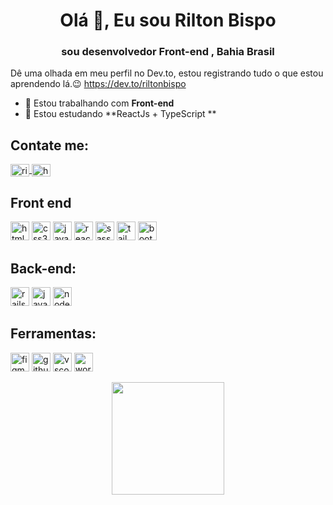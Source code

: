 
<h1 align="center">Olá 👋, Eu sou Rilton Bispo</h1>
<h3 align="center">sou desenvolvedor Front-end , Bahia Brasil</h3>

Dê uma olhada em meu perfil no Dev.to, estou registrando tudo o que estou aprendendo lá.😉
https://dev.to/riltonbispo

- 🔭 Estou trabalhando com **Front-end**
- 🔎 Estou estudando **ReactJs + TypeScript **

<h2 align="left">Contate me:</h2>
<p align="left">
  <a href="https://www.linkedin.com/in/rilton-bispo-460069198/" target="blank">
    <img align="center" src="https://raw.githubusercontent.com/rahuldkjain/github-profile-readme-generator/master/src/images/icons/Social/linked-in-alt.svg" 
      alt="riltonbispo"  height="20" width="30" />
  </a>
 
  <a href="https://www.instagram.com/yxngbigu/" target="blank">
    <img align="center" src="https://raw.githubusercontent.com/rahuldkjain/github-profile-readme-generator/master/src/images/icons/Social/instagram.svg" 
      alt="https://www.instagram.com/yxngbigu/" height="20" width="30" />
 </a>
</p>

<h2 align="left">Front end</h2>
<p align="left"> 
  <img src="https://cdn.jsdelivr.net/gh/devicons/devicon/icons/html5/html5-original.svg" alt="html5" width="30" height="30"/>
  <img src="https://cdn.jsdelivr.net/gh/devicons/devicon/icons/css3/css3-original.svg" alt="css3" width="30" height="30"/>
  <img src="https://cdn.jsdelivr.net/gh/devicons/devicon/icons/javascript/javascript-original.svg" alt="javascript" width="30" height="30"/>
  <img src="https://cdn.jsdelivr.net/gh/devicons/devicon/icons/react/react-original.svg" alt="reactjs" width="30" height="30"/>
  <img src="https://cdn.jsdelivr.net/gh/devicons/devicon/icons/sass/sass-original.svg" alt="sass" width="30" height="30"/>
  <img src="https://cdn.jsdelivr.net/gh/devicons/devicon/icons/tailwindcss/tailwindcss-plain.svg" alt="tailwind" width="30" height="30"/>
  <img src="https://cdn.jsdelivr.net/gh/devicons/devicon/icons/bootstrap/bootstrap-original.svg" alt="bootstrap" width="30" height="30"/>

</p>

<h2 align="left">Back-end:</h2>  
<p align="left">
  <img src="https://cdn.jsdelivr.net/gh/devicons/devicon/icons/rails/rails-plain-wordmark.svg" alt="rails" width="30" height="30"/>
  <img src="https://cdn.jsdelivr.net/gh/devicons/devicon/icons/java/java-original-wordmark.svg" alt="java" width="30" height="30"/>
  <img src="https://cdn.jsdelivr.net/gh/devicons/devicon/icons/nodejs/nodejs-original.svg" alt="nodejs" width="30" height="30"/>
</p>

<h2 align="left">Ferramentas:</h2>  
<p align="left">
  <img src="https://cdn.jsdelivr.net/gh/devicons/devicon/icons/figma/figma-original.svg" alt="figma" width="30" height="30"/>
  <img src="https://cdn.jsdelivr.net/gh/devicons/devicon/icons/github/github-original.svg" alt="github" width="30" height="30"/>
  <img src="https://cdn.jsdelivr.net/gh/devicons/devicon/icons/visualstudio/visualstudio-plain.svg" alt="vscode" width="30" height="30"/>
  <img src="https://cdn.jsdelivr.net/gh/devicons/devicon/icons/wordpress/wordpress-original.svg" alt="wordpress" width="30" height="30"/>
</p>


          
<div align="center">
  <a href="https://github.com/riltonbispo">

  <img height="180em" src="https://github-readme-stats.vercel.app/api/top-langs/?username=riltonbispo&layout=compact&langs_count=7&theme=graywhite"/>
</div>

